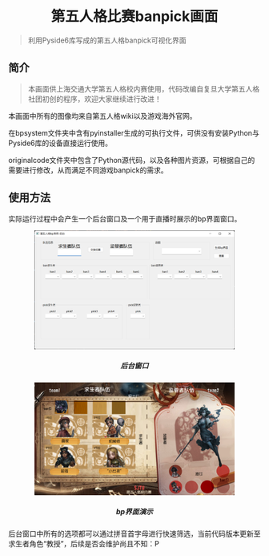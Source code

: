 <h1 align="center">第五人格比赛banpick画面</h1>

>利用Pyside6库写成的第五人格banpick可视化界面

## 简介

>本画面供上海交通大学第五人格校内赛使用，代码改编自复旦大学第五人格社团初创的程序，欢迎大家继续进行改进！

本画面中所有的图像均来自第五人格wiki以及游戏海外官网。

在bpsystem文件夹中含有pyinstaller生成的可执行文件，可供没有安装Python与Pyside6库的设备直接运行使用。

originalcode文件夹中包含了Python源代码，以及各种图片资源，可根据自己的需要进行修改，从而满足不同游戏banpick的需求。

## 使用方法

实际运行过程中会产生一个后台窗口及一个用于直播时展示的bp界面窗口。

<p align='center'><img width="400" src="https://github.com/Stephanie1031/identityv-banpickSJTU/blob/main/background.png"></p>
<h5 align="center">后台窗口</h5>

<p align='center'><img width="400" src="https://github.com/Stephanie1031/identityv-banpickSJTU/blob/main/bp-example.png"></p>
<h5 align="center">bp界面演示</h5>

后台窗口中所有的选项都可以通过拼音首字母进行快速筛选，当前代码版本更新至求生者角色“教授”，后续是否会维护尚且不知：P